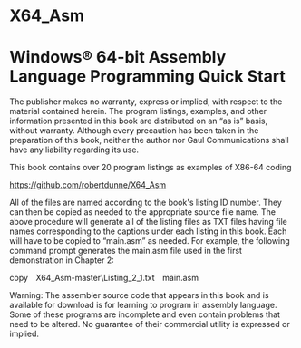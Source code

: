 # X64_Asm
# Windows® 64-bit Assembly Language Programming Quick Start
The publisher makes no warranty, express or implied, with respect to the material contained herein. The program listings, examples, and other information presented in this book are distributed on an “as is” basis, without warranty. Although every precaution has been taken in the preparation of this book, neither the author nor Gaul Communications shall have any liability regarding its use.

This book contains over 20 program listings as examples of X86-64 coding

https://github.com/robertdunne/X64_Asm

All of the files are named according to the book's listing ID number. They can then be copied as needed to the appropriate source file name. The above procedure will generate all of the listing files as TXT files having file names corresponding to the captions under each listing in this book. Each will have to be copied to “main.asm” as needed.  For example, the following command prompt generates the main.asm file used in the first demonstration in Chapter 2:

copy X64_Asm-master\Listing_2_1.txt main.asm

Warning: The assembler source code that appears in this book and is available for download is for learning to program in assembly language. Some of these programs are incomplete and even contain problems that need to be altered. No guarantee of their commercial utility is expressed or implied.

